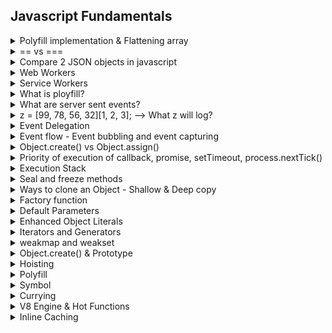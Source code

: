## Javascript Fundamentals

<details>
  <summary>Polyfill implementation & Flattening array</summary>

  - Implementing polyfill examples of race condition
  - implementing flatning array and objects
      
    {a:1, b.c:2, b.c.d:3 ...} and so on
</details>

<details>
  <summary>== vs ===</summary>
  
  - 0 == false   // true
  - 0 === false  // false
  - 1 == "1"     // true
  - 1 === "1"    // false
  - null == undefined // true
  - null === undefined // false
  - '0' == false // true
  - '0' === false // false
  - []==[] or []===[] //false, refer different objects in memory
  - {}=={} or {}==={} //false, refer different objects in memory
</details>

<details>
  <summary>Compare 2 JSON objects in javascript</summary>

  - One simple way to compare two JSON objects is to use JSON.stringify to convert them into strings and then compare the strings.

  ```

  function areEqual(obj1, obj2) {
    return JSON.stringify(obj1) === JSON.stringify(obj2);
  }

  const obj1 = { a: 1, b: { c: 2 } };
  const obj2 = { a: 1, b: { c: 2 } };
  console.log(areEqual(obj1, obj2)); // Output: true
  ```
  - You can use the Ramda library to compare two JSON objects as well. Ramda provides a function called equals for this purpose.
  ```

  const R = require('ramda');
  
  const obj1 = { a: 1, b: { c: 2 } };
  const obj2 = { a: 1, b: { c: 2 } };
  
  console.log(R.equals(obj1, obj2)); // Output: true
  ```

  - Another option is to use a library, such as Lodash, that provides a method for deep comparison of objects.

  ```
  const _ = require('lodash');
  
  const obj1 = { a: 1, b: { c: 2 } };
  const obj2 = { a: 1, b: { c: 2 } };
  console.log(_.isEqual(obj1, obj2)); // Output: true
  ```
</details>

<details>
  <summary>Web Workers</summary>

  - Concurrency: Web Workers are a browser feature that allows you to run JavaScript code in the background, separate from the main browser thread. This enables concurrent execution of tasks without blocking the user interface.
  - Use Cases: Web Workers are commonly used for tasks that are computationally intensive or time-consuming, such as data processing, image manipulation, or complex calculations. By running these tasks in a separate thread, they don’t impact the responsiveness of the web page.
  - Communication: Web Workers can communicate with the main thread using a messaging system. They can send and receive messages, allowing for coordination between the main thread and the worker.
  - Browser Support: Web Workers are supported in most modern browsers.

    [Read more](https://developer.mozilla.org/en-US/docs/Web/API/Web_Workers_API/Using_web_workers)
</details>

<details>
  <summary>Service Workers</summary>

  Service workers essentially act as proxy servers that sit between web applications, the browser, and the network (when available). They are intended, among other things, to enable the creation of effective offline experiences, intercept network requests and take appropriate action based on whether the network is available, and update assets residing on the server. They will also allow access to push notifications and background sync APIs.

  - A service worker is run in a worker context: it therefore has no DOM access.
  - It runs on a different thread to the main JavaScript that powers your app, so it is non-blocking.
  - It is designed to be fully async; as a consequence, APIs such as synchronous XHR and Web Storage can't be used inside a service worker.

  [Setting up service worker - demo app](https://developer.mozilla.org/en-US/docs/Web/API/Service_Worker_API/Using_Service_Workers#demo)
  
  [Read more](https://developer.mozilla.org/en-US/docs/Web/API/Service_Worker_API)
</details>

<details>
  <summary>What is ployfill?</summary>

  Polyfill, or even Polyfilla, is any code component that makes cutting-edge HTML, CSS or JavaScript functions available in older browsers that inherently lack support. In most cases, a polyfill is written in JavaScript.
</details>

<details>
  <summary>What are server sent events?</summary>

  Developing a web application that uses server-sent events is straightforward. You'll need a bit of code on the server to stream events to the front-end, but the client side code works almost identically to websockets in part of handling incoming events. This is a one-way connection, so you can't send events from a client to a server.

- SSE provides a unidirectional flow of data from the server to the client. The server initiates the communication, sending updates to clients.
- SSE uses a text-based protocol, which means that data sent from the server to the client is typically in a text format (usually JSON or plain text).
- SSE handles reconnection automatically.
- SSE establishes a persistent connection between the client and the server, allowing the server to send a stream of events to the client. Each event can have a unique type and data associated with it.
- The EventSource object is used to receive server-sent event notifications. For example, you can receive messages from server as below.
- List of events (onopen, onmessage,onerror) available for server-sent events.

  ```

  if (typeof EventSource !== "undefined") {
    var source = new EventSource("sse_generator.js");
    source.onmessage = function (event) {
      document.getElementById("output").innerHTML += event.data + "<br>";
    };
  }
  ```
  
  [Read more](https://developer.mozilla.org/en-US/docs/Web/API/Server-sent_events/Using_server-sent_events#receiving_events_from_the_server)
</details>

<details>
  <summary>z = [99, 78, 56, 32][1, 2, 3]; --> What z will log?</summary>

  ```

  z = [99, 78, 56, 32][1, 2, 3];
  It will transform to
  z = [99, 78, 56, 32][3];
  and output will be
  o/p: 32
  ```

  Exaplanation:
  ```

  a = 1,2,3,4;
  It will log
  o/p: 4 - The iterator reads it from left to right - so latest value is 4.
  ```
  Similarly its happening in the above case.
  

</details>

<details>
  <summary>Event Delegation</summary>

  Event delegation is a technique for listening to events where you delegate a parent element as the listener for all of the events that happen inside it.

  So instead of binding events to all childs elements we prefer binding the event to only parent element and the behaviour remains exact same due to event bubbling.
  ```

  var form = document.querySelector("#registration-form");
  // Listen for changes to fields inside the form
  form.addEventListener(
    "input",
    function (event) {
      // Log the field that was changed
      console.log(event.target);
    },
    false
  );
  ```

</details>

<details>
  <summary>Event flow - Event bubbling and event capturing</summary>
  
  - Event Capturing Phase: When you click the button, the event starts its journey from the top (the root of the document) and moves down to the target element. In this case, it travels from the document’s root to the <div> (parent element), then to the <button> (child element). This is called the capturing phase.
 - Event Target Phase: The event reaches the target element, which is the <button> in this case.
 - Event Bubbling Phase: After reaching the target, the event starts bubbling up. It goes from the <button> back to the <div> and eventually to the root of the document. This is called the bubbling phase.
</details>

<details>
  <summary>Object.create() vs Object.assign()</summary>

  - The [Object.create()](https://developer.mozilla.org/en-US/docs/Web/JavaScript/Reference/Global_Objects/Object/create) static method creates a new object, using an existing object as the prototype of the newly created object.
  - The [Object.assign()](https://developer.mozilla.org/en-US/docs/Web/JavaScript/Reference/Global_Objects/Object/assign) static method copies all enumerable own properties from one or more source objects to a target object. It returns the modified target object.
</details>

<details>
  <summary>Priority of execution of callback, promise, setTimeout, process.nextTick()</summary>

  **callback(Regular callbacks) < setTimeout < promise < process.nextTick()**
</details>

<details>
  <summary>Execution Stack</summary>

  It is also known as the “call stack,” a LIFO (Last in, First out) data structure that stores all the execution context of the function calls that are in progress. When a function is called, a new execution context is created and pushed onto the stack. When the function completes, its context is popped off the stack.

The engine executes the function whose execution context is at the top of the stack. When this function completes, its execution stack is popped off from the stack, and the control reaches the context below it in the current stack.

The execution context is created during the creation phase. The following things happen during the creation phase:

- LexicalEnvironment component is created.
- VariableEnvironment component is created.
</details>

<details>
  <summary>Seal and freeze methods</summary>
  
  The Object.freeze() static method freezes an object. Freezing an object prevents extensions and makes existing properties non-writable and non-configurable. A frozen object can no longer be changed: new properties cannot be added, existing properties cannot be removed, their enumerability, configurability, writability, or value cannot be changed, and the object's prototype cannot be re-assigned. freeze() returns the same object that was passed in.

  The Object.seal() static method seals an object. Sealing an object prevents extensions and makes existing properties non-configurable. A sealed object has a fixed set of properties: new properties cannot be added, existing properties cannot be removed, their enumerability and configurability cannot be changed, and its prototype cannot be re-assigned. Values of existing properties can still be changed as long as they are writable. seal() returns the same object that was passed in.
</details>

<details>
  <summary>
     Ways to clone an Object - Shallow & Deep copy 
  </summary>

  - Json.string and Json.parse
  - [Object.assign()](https://developer.mozilla.org/en-US/docs/Web/JavaScript/Reference/Global_Objects/Object/assign#examples)
  - Spread Operator (Not for nested object)
  - [structuredClone](https://developer.mozilla.org/en-US/docs/Web/API/structuredClone)
  - Recursion
</details>

<details>
  <summary>Factory function</summary>
  
  A factory function in JavaScript is a function that returns an object. It is a pattern used to create objects in a straightforward and organized manner. Instead of using constructor functions and the new keyword to create new objects, a factory function encapsulates the object creation process and returns a new object.

  ```
  function createPerson(name, age) {
  return {
    name: name,
    age: age,
    greet: function() {
      return `Hello, my name is ${this.name} and I am ${this.age} years old.`;
    }
  };
}

const person1 = createPerson('Alice', 25);
const person2 = createPerson('Bob', 30);

console.log(person1.greet()); // Output: Hello, my name is Alice and I am 25 years old.
console.log(person2.greet()); // Output: Hello, my name is Bob and I am 30 years old.
  ```
</details>

<details>
  <summary>Default Parameters</summary>

  In JavaScript, function parameters default to undefined. However, it's often useful to set a different default value. This is where default parameters can help.

  ```
  function fnName(param1 = defaultValue1, /* …, */ paramN = defaultValueN) {
    // …
  }
  ```
</details>

<details>
  <summary>Enhanced Object Literals</summary>

  - Object literal enhancement is used to group variables from the global scope and form them into javascript objects. It is the process of restructuring or putting back together.
  - We can also create object methods with object literal enhancement.
  - `this` keyword can be used to access the object keys.

  ```
  // global variable declaration 
  var name = "Duke"; 
  var age = 100; 
  var sayHello = function(){ 
    console.log("Hello, ",this.name); 
  }

  // Using Object Literal Enhancement 
  // Combines all variables into a dog object 
  var ole = {name, age, sayHello};
  console.log(ole); 
  ole.sayHello();
  ```

  When defining object methods, it is no longer necessary to use the function keyword. Object literal enhancement allows us to pull global variables into objects and reduces typing by making the function keyword unnecessary.

  ```
  // Old syntax 
var driver1 = { 
    name: "John", 
    speed: 50, 
    car:"Ferrari", 
    speedUp: function(speedup){ 
         this.speed = this.speed + speedup; 
         console.log("new speed = "+ this.speed) 
    } 
} 
  
// New syntax without function keyword 
const driver2 = { 
    name: "Jane", 
    speed: 60, 
    car:"McLaren", 
    speedUp(speedup){ 
         this.speed = this.speed + speedup; 
         console.log("new speed = "+ this.speed) 
    } 
} 
  ```
</details>

<details>
  <summary>Iterators and Generators</summary>
  
  Iterators and Generators bring the concept of iteration directly into the core language and provide a mechanism for customizing the behavior of for...of loops.

  [Read more](https://developer.mozilla.org/en-US/docs/Web/JavaScript/Guide/Iterators_and_Generators)
</details>

<details>
  <summary>weakmap and weakset</summary>
  
  - [weakmap](https://developer.mozilla.org/en-US/docs/Web/JavaScript/Reference/Global_Objects/WeakMap#examples)
  - [weakset](https://developer.mozilla.org/en-US/docs/Web/JavaScript/Reference/Global_Objects/WeakSet)
</details>

<details>
  <summary>Object.create() & Prototype</summary>
  Object created from Object.create({}) --> will have a prototype object within

  Object created from Object.create(null) --> will have not a prototype object within
</details>


<details>
  <summary>Hoisting</summary>
  
  Hoisting gives us an advantage in that variables and functions can be accessed before they are declared. Function expressions and arrow functions cannot be hoisted. The sequence of variable declaration and initialization or the lifecycle of a variable is as follows: Declaration -> Initialization -> Assignment.

Hoisting is not happening with an arrow function, function expression, or variable initialization.

  For example: `let sayHi = function ( ) { alert ( "Hello" ) ; } ;` Here we can see a variable sayHi getting a value, the new function, created as `function() { alert("Hello"); }` . As the function creation happens in the context of the assignment expression (to the right side of = ), this is a Function Expression.
</details>

<details>
  <summary>Polyfill</summary>
  In software development, a polyfill is code that implements a feature of the development environment that does not natively support the feature.
  
  For your polyfills or override to work, it has to load first before your code. Don’t understand? Let’s say you trust your own implementation more the built-in APIs in JS, you need to load your custom implementation before your main code.
  
  // polyfills.js
  ```
  Array.prototype.map = function(cb) {
      // ...
  }
  Array.prototype.sort = function(compareFn) {
      // ...
  }
  ```
  If you do this in your project:
  
  ```
  <html>
      <script>
          console.log([2,3,4,5,6].map((i)=>i*2))
      </script>
      <script src="./polyfills.js"></script>
  </html>
  ```
  Our custom code in polyfills.js will not be executed when `[2,3,4,5,6].map((i)=>i*2)` is run. Why? because it was loaded after the function executed.
  
  To correct it, we need to load the polyfills.js before the main code is executed.
  ```
  <html>
      <script src="./polyfills.js"></script>
      <script>
          console.log([2,3,4,5,6].map((i)=>i*2))
      </script>
  </html>
  ```
</details>

<details>
  <summary>Symbol</summary>
  In JavaScript, a Symbol is a primitive data type introduced in ECMAScript 6 (ES6) that represents a unique and immutable value.
  It is often used as an identifier for object properties to avoid name collisions
  
```
const mySymbol = Symbol('key');
   const obj = {
       [mySymbol]: 'value'
   };
```
When a Symbol is used as a property key, it doesn’t clash with other property keys, including string keys.
</details>

<details>
  <summary>Currying</summary>
  ref: https://javascript.info/currying-partials
  
  Question:
  
  ```
    add(1)(2)(3)…(n)()
  ```
It will return a callback function hence to execute that we added parentheses at the end. AKA IFFE (Immediately Invoked Function Expression)
</details>

<details>
  <summary>V8 Engine & Hot Functions</summary>

  When V8 compiles your JavaScript code, its parser generates something called an abstract syntax tree. Ignition, V8’s baseline compiler or interpreter, generates bytecode from this syntax tree. True to its just-in-time compilation nature, Ignition compiles JavaScript code, runs it, compiles it, runs it, back and forth, over and over again.

During the runtime, the bytecode is analyzed and the engine identifies the parts (“hot functions”) that can be re-compiled for optimal performance, sending that code to TurboFan, which is V8’s optimizing compiler. It’s only because of just-in-time compilation that the engine is able to identify these so-called ‘**hot functions**’ because of just-in-time compilation.

  1. Interpreter is called “Ignition”.
  2. Optimizing compiler is called “TurboFan”.
  3. Apart from Parser, there is a “pre-parser” that checks for syntax and tokens
  4. “Sparkplug” is introduced which is present between “Ignition” & “TurboFan” which is also called Fast Compiler.

  <div align="center">
      <img width="500" src="https://github.com/vikkastiwari/learning-resources/assets/51874681/e2175c05-31df-4f6d-a4b4-05d6c82faf69" alt="v8 engine">
  </div>

</details>

<details>
  <summary>Inline Caching</summary>

  V8 engine or many other JavaScript engine does is that first they run the function normally as you would expect. But, after some time when the function is called repeatedly, they assume or they act smart and just equals the repeated function calls to what the function returns to save time and improve the efficiency or speed. In this case, they equals `printUserName(userName) = “Hello John Doe”` This is called or better known as Inline Caching.

</details>
